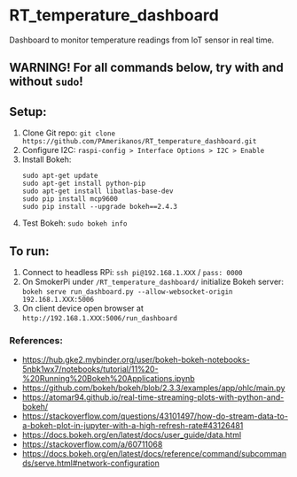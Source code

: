 # RT_temperature_dashboard
Dashboard to monitor temperature readings from IoT sensor in real time.

## WARNING! For all commands below, try with and without `sudo`!

## Setup:
1. Clone Git repo: `git clone https://github.com/PAmerikanos/RT_temperature_dashboard.git`
2. Configure I2C: `raspi-config > Interface Options > I2C > Enable`
3. Install Bokeh: 
    ```
    sudo apt-get update
    sudo apt-get install python-pip
    sudo apt-get install libatlas-base-dev
    sudo pip install mcp9600
    sudo pip install --upgrade bokeh==2.4.3
    ```
3. Test Bokeh: `sudo bokeh info`


## To run:
1. Connect to headless RPi: `ssh pi@192.168.1.XXX` / `pass: 0000`
2. On SmokerPi under `/RT_temperature_dashboard/` initialize Bokeh server: `bokeh serve run_dashboard.py --allow-websocket-origin 192.168.1.XXX:5006`
3. On client device open browser at `http://192.168.1.XXX:5006/run_dashboard`


### References:
- https://hub.gke2.mybinder.org/user/bokeh-bokeh-notebooks-5nbk1wx7/notebooks/tutorial/11%20-%20Running%20Bokeh%20Applications.ipynb
- https://github.com/bokeh/bokeh/blob/2.3.3/examples/app/ohlc/main.py
- https://atomar94.github.io/real-time-streaming-plots-with-python-and-bokeh/
- https://stackoverflow.com/questions/43101497/how-do-stream-data-to-a-bokeh-plot-in-jupyter-with-a-high-refresh-rate#43126481
- https://docs.bokeh.org/en/latest/docs/user_guide/data.html
- https://stackoverflow.com/a/60711068
- https://docs.bokeh.org/en/latest/docs/reference/command/subcommands/serve.html#network-configuration
